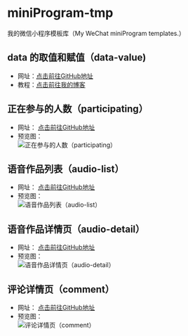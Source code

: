 # miniProgram-tmp
我的微信小程序模板库（My WeChat miniProgram templates.）
## data 的取值和赋值（data-value)
- 网址：[点击前往GitHub地址](https://github.com/ideshun/miniProgram-tmp/tree/master/pages/data-value "GitHub地址")
- 教程：[点击前往我的博客](https://www.w3h5.com/post/156.html "我的博客地址")

## 正在参与的人数（participating）
- 网址：
[点击前往GitHub地址](https://github.com/ideshun/miniProgram-tmp/tree/master/pages/participating "GitHub地址")
- 预览图：  
![正在参与的人数（participating）](https://github.com/ideshun/miniProgram-tmp/blob/master/data/images/participating.png)

## 语音作品列表（audio-list）
- 网址：
[点击前往GitHub地址](https://github.com/ideshun/miniProgram-tmp/tree/master/pages/audio/audio-list "GitHub地址")
- 预览图：  
![语音作品列表（audio-list）](https://github.com/ideshun/miniProgram-tmp/blob/master/data/images/audio-list.png)

## 语音作品详情页（audio-detail）
- 网址：
[点击前往GitHub地址](https://github.com/ideshun/miniProgram-tmp/tree/master/pages/audio/audio-detail "GitHub地址")
- 预览图：  
![语音作品详情页（audio-detail）](https://github.com/ideshun/miniProgram-tmp/blob/master/data/images/audio-detail.png)

## 评论详情页（comment）
- 网址：
[点击前往GitHub地址](https://github.com/ideshun/miniProgram-tmp/tree/master/pages/audio/comment "GitHub地址")
- 预览图：  
![评论详情页（comment）](https://github.com/ideshun/miniProgram-tmp/blob/master/data/images/comment.png)